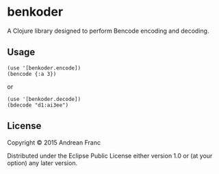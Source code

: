 # benkoder

A Clojure library designed to perform Bencode encoding and decoding.

## Usage

    (use '[benkoder.encode])
    (bencode {:a 3})

or

    (use '[benkoder.decode])
    (bdecode "d1:ai3ee")

## License

Copyright © 2015 Andrean Franc

Distributed under the Eclipse Public License either version 1.0 or (at
your option) any later version.
